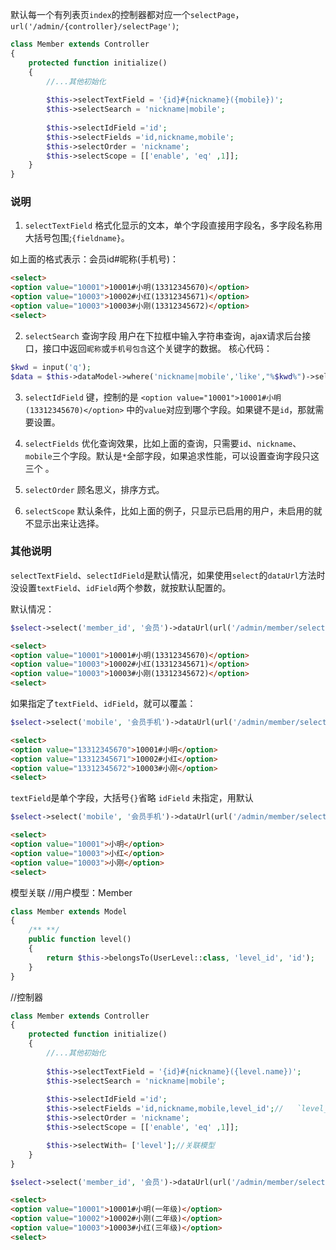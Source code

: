 默认每一个有列表页`index`的控制器都对应一个`selectPage`，`url('/admin/{controller}/selectPage')`;

```php
class Member extends Controller
{
    protected function initialize()
    {
        //...其他初始化
        
        $this->selectTextField = '{id}#{nickname}({mobile})';
        $this->selectSearch = 'nickname|mobile';
        
        $this->selectIdField ='id';
        $this->selectFields ='id,nickname,mobile';
        $this->selectOrder = 'nickname';
        $this->selectScope = [['enable', 'eq' ,1]];
    }
}
```
### 说明

1. `selectTextField` 格式化显示的文本，单个字段直接用字段名，多字段名称用大括号包围;`{fieldname}`。

如上面的格式表示：会员id#昵称(手机号)：

```html
<select>
<option value="10001">10001#小明(13312345670)</option>
<option value="10003">10002#小红(13312345671)</option>
<option value="10003">10003#小刚(13312345672)</option>
<select>
```
2. `selectSearch` 查询字段
用户在下拉框中输入字符串查询，ajax请求后台接口，接口中返回`昵称`或`手机号包含`这个关键字的数据。
核心代码：
```php
$kwd = input('q');
$data = $this->dataModel->where('nickname|mobile','like',"%$kwd%")->select();
```

3. `selectIdField` 键，控制的是 `<option value="10001">10001#小明(13312345670)</option>` 中的`value`对应到哪个字段。如果键不是`id`，那就需要设置。

4. `selectFields` 优化查询效果，比如上面的查询，只需要`id`、`nickname`、`mobile`三个字段。默认是`*`全部字段，如果追求性能，可以设置查询字段只这三个 。

5. `selectOrder` 顾名思义，排序方式。

6. `selectScope` 默认条件，比如上面的例子，只显示已启用的用户，未启用的就不显示出来让选择。



### 其他说明

`selectTextField`、`selectIdField`是默认情况，如果使用`select`的`dataUrl`方法时没设置`textField`、`idField`两个参数，就按默认配置的。

默认情况：

```php
$select->select('member_id', '会员')->dataUrl(url('/admin/member/selectPage'));
```

```html
<select>
<option value="10001">10001#小明(13312345670)</option>
<option value="10003">10002#小红(13312345671)</option>
<option value="10003">10003#小刚(13312345672)</option>
<select>
```

如果指定了`textField`、`idField`，就可以覆盖：

```php
$select->select('mobile', '会员手机')->dataUrl(url('/admin/member/selectPage'),'{id}#{nickname}','mobile');
```
```html
<select>
<option value="13312345670">10001#小明</option>
<option value="13312345671">10002#小红</option>
<option value="13312345672">10003#小刚</option>
<select>
```

`textField`是单个字段，大括号`{}`省略
`idField` 未指定，用默认

```php
$select->select('mobile', '会员手机')->dataUrl(url('/admin/member/selectPage'),'nickname'); 
```
```html
<select>
<option value="10001">小明</option>
<option value="10003">小红</option>
<option value="10003">小刚</option>
<select>
```
模型关联
//用户模型：Member

```php
class Member extends Model
{
    /** **/
    public function level()
    {
        return $this->belongsTo(UserLevel::class, 'level_id', 'id');
    }
}

```
//控制器
```php
class Member extends Controller
{
    protected function initialize()
    {
        //...其他初始化
        
        $this->selectTextField = '{id}#{nickname}({level.name})';
        $this->selectSearch = 'nickname|mobile';
        
        $this->selectIdField ='id';
        $this->selectFields ='id,nickname,mobile,level_id';//   `level_id`这个字段是必须的
        $this->selectOrder = 'nickname';
        $this->selectScope = [['enable', 'eq' ,1]];

        $this->selectWith= ['level'];//关联模型
    }
}

```

```php
$select->select('member_id', '会员')->dataUrl(url('/admin/member/selectPage'));
```

```html
<select>
<option value="10001">10001#小明(一年级)</option>
<option value="10002">10002#小刚(二年级)</option>
<option value="10003">10003#小红(三年级)</option>
<select>
```